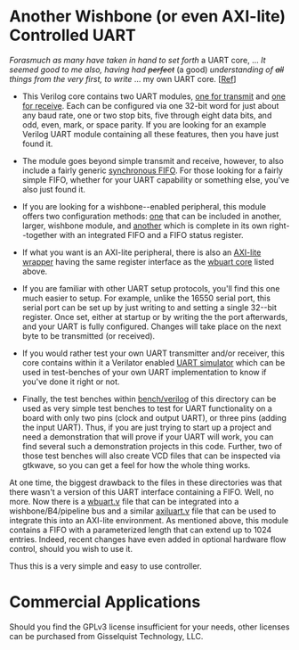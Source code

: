 # Another Wishbone (or even AXI-lite) Controlled UART

_Forasmuch as many have taken in hand to set forth_ a UART core, ... _It seemed
good to me also, having had ~~perfect~~_ (a good) _understanding of ~~all~~
things from the very first, to write_ ... my own UART core.  [[Ref](https://www.blueletterbible.org/kjv/luk/1/1)]

- This Verilog core contains two UART modules, [one for transmit](rtl/txuart.v) and [one for receive](rtl/rxuart.v).  Each can be configured via one 32-bit word for just about any baud rate, one or two stop bits, five through eight data bits, and odd, even, mark, or space parity.  If you are looking for an example Verilog UART module containing all these features, then you have just found it.

- The module goes beyond simple transmit and receive, however, to also include a fairly generic [synchronous FIFO](rtl/ufifo.v).  For those looking for a fairly simple FIFO, whether for your UART capability or something else, you've also just found it.

- If you are looking for a wishbone--enabled peripheral, this module offers two configuration methods: [one](rtl/wbuart-insert.v) that can be included in another, larger, wishbone module, and [another](rtl/wbuart.v) which is complete in its own right--together with an integrated FIFO and a FIFO status register.

- If what you want is an AXI-lite peripheral, there is also an [AXI-lite
  wrapper](rtl/axiluart.v) having the same register interface as the [wbuart
  core](rtl/wbuart.v) listed above.

- If you are familiar with other UART setup protocols, you'll find this one much easier to setup.  For example, unlike the 16550 serial port, this serial port can be set up by just writing to and setting a single 32--bit register.  Once set, either at startup or by writing the the port afterwards, and your UART is fully configured.  Changes will take place on the next byte to be transmitted (or received).

- If you would rather test your own UART transmitter and/or receiver, this core contains within it a Verilator enabled [UART simulator](bench/cpp/uartsim.cpp) which can be used in test-benches of your own UART implementation to know if you've done it right or not.

- Finally, the test benches within [bench/verilog](bench/verilog) of this directory can be used as very simple test benches to test for UART functionality on a board with only two pins (clock and output UART), or three pins (adding the input UART).  Thus, if you are just trying to start up a project and need a demonstration that will prove if your UART will work, you can find several such a demonstration projects in this code.  Further, two of those test benches will also create VCD files that can be inspected via gtkwave, so you can get a feel for how the whole thing works.

At one time, the biggest drawback to the files in these directories was that
there wasn't a version of this UART interface containing a FIFO.  Well, no more.
Now there is a [wbuart.v](rtl/wbuart.v) file that can be integrated into a
wishbone/B4/pipeline bus and a similar [axiluart.v](rtl/axiluart.v) file that
can be used to integrate this into an AXI-lite environment.  As mentioned above,
this module contains a FIFO with a parameterized length that can extend up to
1024 entries.  Indeed, recent changes have even added in optional hardware
flow control, should you wish to use it.

Thus this is a very simple and easy to use controller.

# Commercial Applications

Should you find the GPLv3 license insufficient for your needs, other licenses
can be purchased from Gisselquist Technology, LLC.
